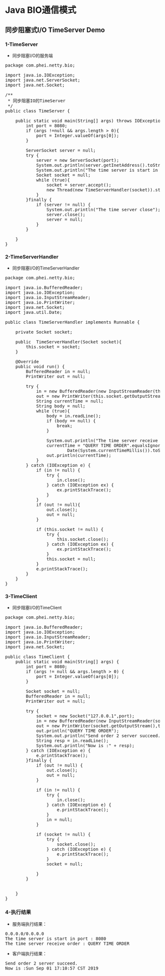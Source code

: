 # Java BIO通信模式

## 同步阻塞式I/O TimeServer Demo

### 1-TimeServer

- 同步阻塞I/O的服务端


<pre code="java">
package com.phei.netty.bio;

import java.io.IOException;
import java.net.ServerSocket;
import java.net.Socket;

/**
 * 同步阻塞IO的TimeServer
 */
public class TimeServer {

    public static void main(String[] args) throws IOException {
        int port = 8080;
        if (args !=null && args.length > 0){
            port = Integer.valueOf(args[0]);
        }

        ServerSocket server = null;
        try {
            server = new ServerSocket(port);
            System.out.println(server.getInetAddress().toString());
            System.out.println("The time server is start in port : " + port);
            Socket socket = null;
            while (true){
                socket = server.accept();
                new Thread(new TimeServerHandler(socket)).start();
            }
        }finally {
            if (server != null) {
                System.out.println("The time server close");
                server.close();
                server = null;
            }
        }

    }
}
</pre>

### 2-TimeServerHandler

- 同步阻塞I/O的TimeServerHandler

<pre code="java">
package com.phei.netty.bio;

import java.io.BufferedReader;
import java.io.IOException;
import java.io.InputStreamReader;
import java.io.PrintWriter;
import java.net.Socket;
import java.util.Date;

public class TimeServerHandler implements Runnable {

    private Socket socket;

    public  TimeServerHandler(Socket socket){
        this.socket = socket;
    }

    @Override
    public void run() {
        BufferedReader in = null;
        PrintWriter out = null;

        try {
            in = new BufferedReader(new InputStreamReader(this.socket.getInputStream()));
            out = new PrintWriter(this.socket.getOutputStream(),true);
            String currentTime = null;
            String body = null;
            while (true){
                body = in.readLine();
                if (body == null) {
                    break;
                }

                System.out.println("The time server receive order : " + body);
                currentTime = "QUERY TIME ORDER".equalsIgnoreCase(body) ? new
                        Date(System.currentTimeMillis()).toString() : "BAD ORDER";
                out.println(currentTime);
            }
        } catch (IOException e) {
            if (in != null) {
                try {
                    in.close();
                } catch (IOException ex) {
                    ex.printStackTrace();
                }
            }
            if (out != null){
                out.close();
                out = null;
            }

            if (this.socket != null) {
                try {
                    this.socket.close();
                } catch (IOException ex) {
                    ex.printStackTrace();
                }
                this.socket = null;
            }
            e.printStackTrace();
        }
    }
}
</pre>

### 3-TimeClient

- 同步阻塞I/O的TimeClient

<pre>
package com.phei.netty.bio;

import java.io.BufferedReader;
import java.io.IOException;
import java.io.InputStreamReader;
import java.io.PrintWriter;
import java.net.Socket;

public class TimeClient {
    public static void main(String[] args) {
        int port = 8080;
        if (args != null && args.length > 0) {
            port = Integer.valueOf(args[0]);
        }

        Socket socket = null;
        BufferedReader in = null;
        PrintWriter out = null;

        try {
            socket = new Socket("127.0.0.1",port);
            in = new BufferedReader(new InputStreamReader(socket.getInputStream()));
            out = new PrintWriter(socket.getOutputStream(),true);
            out.println("QUERY TIME ORDER");
            System.out.println("Send order 2 server succeed.");
            String resp = in.readLine();
            System.out.println("Now is :" + resp);
        } catch (IOException e) {
            e.printStackTrace();
        }finally {
            if (out != null) {
                out.close();
                out = null;
            }

            if (in != null) {
                try {
                    in.close();
                } catch (IOException e) {
                    e.printStackTrace();
                }
                in = null;
            }

            if (socket != null) {
                try {
                    socket.close();
                } catch (IOException e) {
                    e.printStackTrace();
                }
                socket = null;

            }
        }


    }
}
</pre>

### 4-执行结果

- 服务端执行结果：

<pre code="cmd">
0.0.0.0/0.0.0.0
The time server is start in port : 8080
The time server receive order : QUERY TIME ORDER
</pre>

- 客户端执行结果：

<pre>
Send order 2 server succeed.
Now is :Sun Sep 01 17:10:57 CST 2019
</pre>
